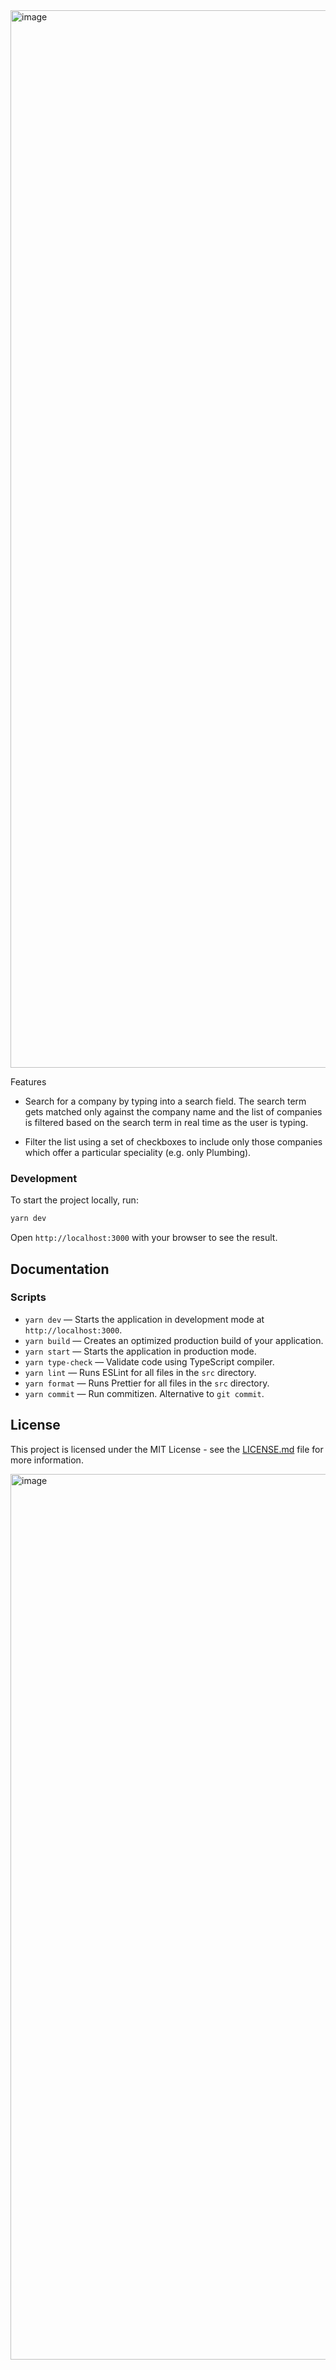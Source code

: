 
<img width="1692" alt="image" src="https://user-images.githubusercontent.com/800425/175057916-4d10254e-9922-4ed9-a587-d7f8dcba6649.png">


 Features

- Search for a company by typing into a search field. The search term gets matched only
against the company name and the list of companies is filtered based on the search term
in real time as the user is typing.

- Filter the list using a set of checkboxes to include only those companies which offer a
particular speciality (e.g. only Plumbing).


### Development

To start the project locally, run:

```bash
yarn dev
```

Open `http://localhost:3000` with your browser to see the result.

## Documentation



### Scripts

- `yarn dev` — Starts the application in development mode at `http://localhost:3000`.
- `yarn build` — Creates an optimized production build of your application.
- `yarn start` — Starts the application in production mode.
- `yarn type-check` — Validate code using TypeScript compiler.
- `yarn lint` — Runs ESLint for all files in the `src` directory.
- `yarn format` — Runs Prettier for all files in the `src` directory.
- `yarn commit` — Run commitizen. Alternative to `git commit`.

## License

This project is licensed under the MIT License - see the [LICENSE.md](LICENSE.md) file for more information.

<img width="1417" alt="image" src="https://user-images.githubusercontent.com/800425/175058213-f4ee6315-718a-4114-91ac-a6d1ab0ecadb.png">

